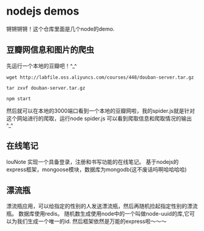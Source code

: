 # nodejs demos

锵锵锵锵！这个仓库里面是几个node的demo.
    
## 豆瓣网信息和图片的爬虫    
先运行一个本地的豆瓣吧！^_^    

```
wget http://labfile.oss.aliyuncs.com/courses/448/douban-server.tar.gz
```

```
tar zxvf douban-server.tar.gz
```

```
npm start
```

然后就可以在本地的3000端口看到一个本地的豆瓣网啦，我的spider.js就是针对这个网站进行的爬取，运行node spider.js 可以看到爬取信息和爬取情况的输出^_^

## 在线笔记
louNote 实现一个具备登录，注册和书写功能的在线笔记。
基于nodejs的express框架，mongoose模块，数据库为mongodb(这不废话吗啊哈哈哈哈)
   
## 漂流瓶
漂流瓶应用，可以给指定的性别的人发送漂流瓶，然后再随机捡起指定性别的漂流瓶。
数据库使用redis。
随机数生成使用node中的一个叫做node-uuid的库,它可以为我们生成一个唯一的id.
然后框架依然是万能的express啦～～～
